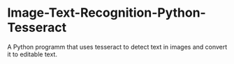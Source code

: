 # Image-Text-Recognition-Python-Tesseract
A Python programm that uses tesseract to detect text in images and convert it to editable text.
